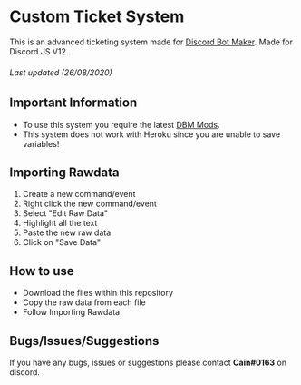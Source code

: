 # Custom Ticket System
This is an advanced ticketing system made for [Discord Bot Maker](https://store.steampowered.com/app/682130/Discord_Bot_Maker/). Made for Discord.JS V12.

###### Last updated (26/08/2020)

## Important Information
- To use this system you require the latest [DBM Mods](https://dbm-network.github.io/download-git/#/home?url=https://github.com/dbm-network/mods/tree/master/actions). 
- This system does not work with Heroku since you are unable to save variables!

## Importing Rawdata
1. Create a new command/event
2. Right click the new command/event
3. Select "Edit Raw Data"
4. Highlight all the text
5. Paste the new raw data
5. Click on "Save Data"

## How to use
- Download the files within this repository
- Copy the raw data from each file
- Follow Importing Rawdata

## Bugs/Issues/Suggestions
If you have any bugs, issues or suggestions please contact **Cain#0163** on discord.
